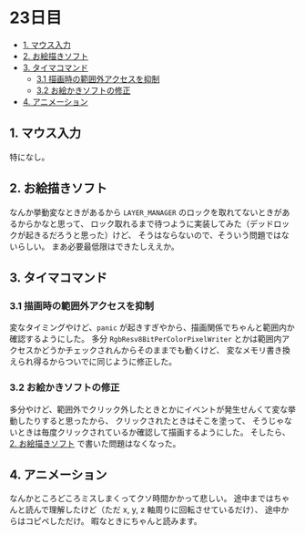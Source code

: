 # 23日目

<!-- mtoc-start -->

- [1. マウス入力](#1-マウス入力)
- [2. お絵描きソフト](#2-お絵描きソフト)
- [3. タイマコマンド](#3-タイマコマンド)
  - [3.1 描画時の範囲外アクセスを抑制](#31-描画時の範囲外アクセスを抑制)
  - [3.2 お絵かきソフトの修正](#32-お絵かきソフトの修正)
- [4. アニメーション](#4-アニメーション)

<!-- mtoc-end -->

## 1. マウス入力

特になし。

## 2. お絵描きソフト

なんか挙動変なときがあるから `LAYER_MANAGER` のロックを取れてないときがあるからかなと思って、
ロック取れるまで待つように実装してみた（デッドロックが起きるだろうと思った）けど、
そうはならないので、そういう問題ではないらしい。
まあ必要最低限はできたしええか。

## 3. タイマコマンド

### 3.1 描画時の範囲外アクセスを抑制

変なタイミングやけど、`panic` が起きすぎやから、描画関係でちゃんと範囲内か確認するようにした。
多分 `RgbResv8BitPerColorPixelWriter` とかは範囲内アクセスかどうかチェックされんからそのままでも動くけど、
変なメモリ書き換えられ得るからついでに同じように修正した。

### 3.2 お絵かきソフトの修正

多分やけど、範囲外でクリック外したときとかにイベントが発生せんくて変な挙動したりすると思ったから、
クリックされたときはそこを塗って、
そうじゃないときは毎度クリックされているか確認して描画するようにした。
そしたら、[2. お絵描きソフト](#2-お絵描きソフト) で書いた問題はなくなった。

## 4. アニメーション

なんかところどころミスしまくってクソ時間かかって悲しい。
途中まではちゃんと読んで理解したけど（ただ x, y, z 軸周りに回転させているだけ）、
途中からはコピペしただけ。
暇なときにちゃんと読みます。
